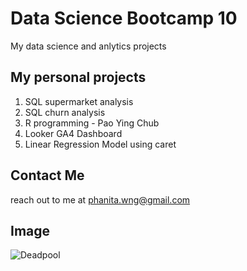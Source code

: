 # Data Science Bootcamp 10
My data science and anlytics projects

## My personal projects

1. SQL supermarket analysis
2. SQL churn analysis
3. R programming - Pao Ying Chub
4. Looker GA4 Dashboard
5. Linear Regression Model using caret

## Contact Me
reach out to me at phanita.wng@gmail.com

## Image
![Deadpool](https://upload.wikimedia.org/wikipedia/en/thumb/2/23/Deadpool_%282016_poster%29.png/220px-Deadpool_%282016_poster%29.jpg)
